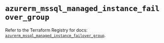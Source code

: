 # `azurerm_mssql_managed_instance_failover_group`

Refer to the Terraform Registry for docs: [`azurerm_mssql_managed_instance_failover_group`](https://registry.terraform.io/providers/hashicorp/azurerm/4.3.0/docs/resources/mssql_managed_instance_failover_group).
